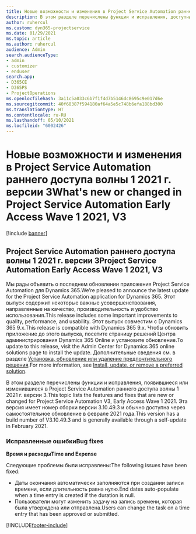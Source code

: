 ```yaml
---
title: Новые возможности и изменения в Project Service Automation раннего доступа волны 1 2021 г. версии 3
description: В этом разделе перечислены функции и исправления, доступные в Project Service Automation раннего доступа волны 1 2021 г. версии 3
author: ruhercul
ms.custom: dyn365-projectservice
ms.date: 01/29/2021
ms.topic: article
ms.author: ruhercul
audience: Admin
search.audienceType:
- admin
- customizer
- enduser
search.app:
- D365CE
- D365PS
- ProjectOperations
ms.openlocfilehash: 3a11c5a033c6b7f1f4d7b5146dc8695c9e017d6e
ms.sourcegitcommit: 40f68387f594180af64a5e5c748b6efa188bd300
ms.translationtype: HT
ms.contentlocale: ru-RU
ms.lasthandoff: 05/10/2021
ms.locfileid: "6002426"
---
```

# <a name="whats-new-or-changed-in-project-service-automation-early-access-wave-1-2021-v3"></a><span data-ttu-id="dd817-103">Новые возможности и изменения в Project Service Automation раннего доступа волны 1 2021 г. версии 3</span><span class="sxs-lookup"><span data-stu-id="dd817-103">What's new or changed in Project Service Automation Early Access Wave 1 2021, V3</span></span>

[!include [banner](../includes/psa-now-project-operations.md)]

## <a name="project-service-automation-early-access-wave-1-2021-v3"></a><span data-ttu-id="dd817-104">Project Service Automation раннего доступа волны 1 2021 г. версии 3</span><span class="sxs-lookup"><span data-stu-id="dd817-104">Project Service Automation Early Access Wave 1 2021, V3</span></span>

<span data-ttu-id="dd817-105">Мы рады объявить о последнем обновлении приложения Project Service Automation для Dynamics 365.</span><span class="sxs-lookup"><span data-stu-id="dd817-105">We’re pleased to announce the latest update for the Project Service Automation application for Dynamics 365.</span></span> <span data-ttu-id="dd817-106">Этот выпуск содержит некоторые важные усовершенствования, направленные на качество, производительность и удобство использования.</span><span class="sxs-lookup"><span data-stu-id="dd817-106">This release includes some important improvements to quality, performance, and usability.</span></span> <span data-ttu-id="dd817-107">Этот выпуск совместим с Dynamics 365 9.x.</span><span class="sxs-lookup"><span data-stu-id="dd817-107">This release is compatible with Dynamics 365 9.x.</span></span> <span data-ttu-id="dd817-108">Чтобы обновить приложение до этого выпуска, посетите страницу решений Центра администрирования Dynamics 365 Online и установите обновление.</span><span class="sxs-lookup"><span data-stu-id="dd817-108">To update to this release, visit the Admin Center for Dynamics 365 online solutions page to install the update.</span></span> <span data-ttu-id="dd817-109">Дополнительные сведения см. в разделе [Установка, обновление или удаление предпочтительного решения](/power-platform/admin/install-remove-preferred-solution).</span><span class="sxs-lookup"><span data-stu-id="dd817-109">For more information, see [Install, update, or remove a preferred solution](/power-platform/admin/install-remove-preferred-solution).</span></span>

<span data-ttu-id="dd817-110">В этом разделе перечислены функции и исправления, появившиеся или изменившиеся в Project Service Automation раннего доступа волны 1 2021 г. версии 3.</span><span class="sxs-lookup"><span data-stu-id="dd817-110">This topic lists the features and fixes that are new or changed for Project Service Automation V3, Early Access Wave 1 2021.</span></span> <span data-ttu-id="dd817-111">Эта версия имеет номер сборки версии 3.10.49.3 и обычно доступна через самостоятельное обновление в феврале 2021 года.</span><span class="sxs-lookup"><span data-stu-id="dd817-111">This version has a build number of V3.10.49.3 and is generally available through a self-update in February 2021.</span></span>


### <a name="bug-fixes"></a><span data-ttu-id="dd817-112">Исправленные ошибки</span><span class="sxs-lookup"><span data-stu-id="dd817-112">Bug fixes</span></span>

<span data-ttu-id="dd817-113">**Время и расходы**</span><span class="sxs-lookup"><span data-stu-id="dd817-113">**Time and Expense**</span></span>

<span data-ttu-id="dd817-114">Следующие проблемы были исправлены:</span><span class="sxs-lookup"><span data-stu-id="dd817-114">The following issues have been fixed:</span></span>

- <span data-ttu-id="dd817-115">Даты окончания автоматически заполняются при создании записи времени, если длительность равна нулю.</span><span class="sxs-lookup"><span data-stu-id="dd817-115">End dates auto-populate when a time entry is created if the duration is null.</span></span>
- <span data-ttu-id="dd817-116">Пользователи могут изменить задачу на запись времени, которая была утверждена или отправлена.</span><span class="sxs-lookup"><span data-stu-id="dd817-116">Users can change the task on a time entry that has been approved or submitted.</span></span>


[!INCLUDE[footer-include](../includes/footer-banner.md)]
